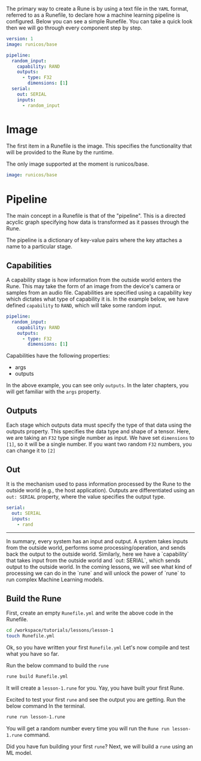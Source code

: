 The primary way to create a Rune is by using a text file in the `YAML` format, referred to as a Runefile, to declare how a machine learning pipeline is configured. Below you can see a simple Runefile. You can take a quick look then we will go through every component step by step.
```yaml
version: 1
image: runicos/base

pipeline:
  random_input:
    capability: RAND
    outputs:
      - type: F32
        dimensions: [1]
  serial:
    out: SERIAL
    inputs:
      - random_input
```

# Image
The first item in a Runefile is the image. This specifies the functionality that will be provided to the Rune by the runtime.

The only image supported at the moment is runicos/base.
```yaml
image: runicos/base
```
# Pipeline
The main concept in a Runefile is that of the "pipeline". This is a directed acyclic graph specifying how data is transformed as it passes through the Rune.

The pipeline is a dictionary of key-value pairs where the key attaches a name to a particular stage.

## Capabilities
A capability stage is how information from the outside world enters the Rune. This may take the form of an image from the device's camera or samples from an audio file. Capabilities are specified using a capability key which dictates what type of capability it is. In the example below, we have defined `capability` to `RAND`, which will take some random input.
```yaml
pipeline:
  random_input:
    capability: RAND
    outputs:
      - type: F32
        dimensions: [1]
```
Capabilities have the following properties:

- args
- outputs

In the above example, you can see only `outputs`. In the later chapters, you will get familiar with the `args` property.

## Outputs
Each stage which outputs data must specify the type of that data using the outputs property. This specifies the data type and shape of a tensor. Here, we are taking an `F32` type single number as input. We have set `dimensions` to `[1]`, so it will be a single number. If you want two random `F32` numbers, you can change it to `[2]`

## Out
It is the mechanism used to pass information processed by the Rune to the outside world (e.g., the host application). Outputs are differentiated using an `out: SERIAL` property, where the value specifies the output type.
```yaml
serial:
  out: SERIAL
  inputs:
    - rand
```
<hr>
In summary, every system has an input and output. A system takes inputs from the outside world, performs some processing/operation, and sends back the output to the outside world. Similarly, here we have a `capability` that takes input from the outside world and `out: SERIAL`, which sends output to the outside world. In the coming lessons, we will see what kind of processing we can do in the `rune` and will unlock the power of `rune` to run complex Machine Learning models.

## Build the Rune
First, create an empty `Runefile.yml` and write the above code in the Runefile.
```bash
cd /workspace/tutorials/lessons/lesson-1
touch Runefile.yml
```
Ok, so you have written your first `Runefile.yml` Let's now compile and test what you have so far. 

Run the below command to build the `rune`
```bash
rune build Runefile.yml
```
It will create a `lesson-1.rune` for you. Yay, you have built your first Rune.

Excited to test your first `rune` and see the output you are getting. Run the below command In the terminal.
```bash
rune run lesson-1.rune
```
You will get a random number every time you will run the `Rune run lesson-1.rune` command. 

Did you have fun building your first `rune`? Next, we will build a `rune`  using an ML model.

